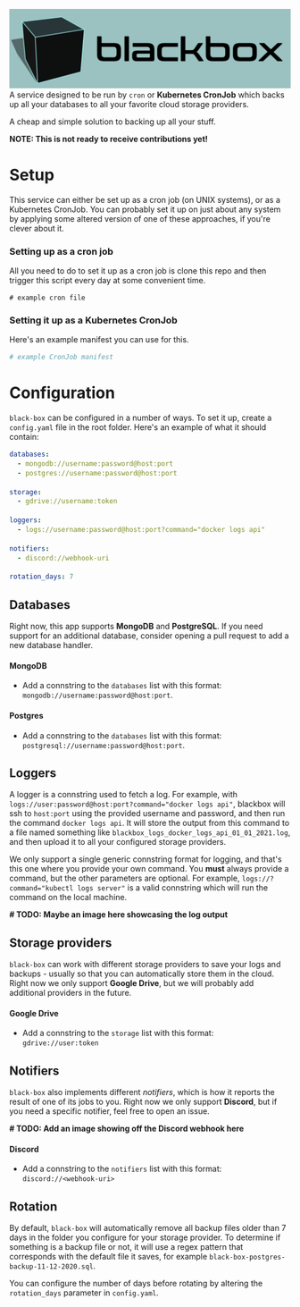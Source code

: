 ![blackbox](blackbox.png)
A service designed to be run by `cron` or **Kubernetes CronJob** which backs up all your databases to all your favorite cloud storage providers.

A cheap and simple solution to backing up all your stuff.

**NOTE: This is not ready to receive contributions yet!**

# Setup
This service can either be set up as a cron job (on UNIX systems), or as a Kubernetes CronJob. You can probably set it up on just about any system by applying some altered version of one of these approaches, if you're clever about it.

### Setting up as a cron job
All you need to do to set it up as a cron job is clone this repo and then trigger this script every day at some convenient time.
```cron
# example cron file
```

### Setting it up as a Kubernetes CronJob
Here's an example manifest you can use for this.
```yaml
# example CronJob manifest
```

# Configuration
`black-box` can be configured in a number of ways. To set it up, create a `config.yaml` file in the root folder. Here's an example of what it should contain:
```yaml
databases:
  - mongodb://username:password@host:port
  - postgres://username:password@host:port

storage:
  - gdrive://username:token

loggers:
  - logs://username:password@host:port?command="docker logs api"

notifiers:
  - discord://webhook-uri

rotation_days: 7
```

## Databases
Right now, this app supports **MongoDB** and **PostgreSQL**. If you need support for an additional database, consider opening a pull request to add a new database handler.

#### MongoDB
- Add a connstring to the `databases` list with this format: `mongodb://username:password@host:port`.

#### Postgres
- Add a connstring to the `databases` list with this format: `postgresql://username:password@host:port`.

## Loggers
A logger is a connstring used to fetch a log. For example, with `logs://user:password@host:port?command="docker logs api"`, blackbox will ssh to `host:port` using the provided username and password, and then run the command `docker logs api`. It will store the output from this command to a file named something like `blackbox_logs_docker_logs_api_01_01_2021.log`, and then upload it to all your configured storage providers.

We only support a single generic connstring format for logging, and that's this one where you provide your own command. You **must** always provide a command, but the other parameters are optional. For example, `logs://?command="kubectl logs server"` is a valid connstring which will run the command on the local machine.

**# TODO: Maybe an image here showcasing the log output**

## Storage providers
`black-box` can work with different storage providers to save your logs and backups - usually so that you can automatically store them in the cloud. Right now we only support **Google Drive**, but we will probably add additional providers in the future.

#### Google Drive
- Add a connstring to the `storage` list with this format: `gdrive://user:token`

## Notifiers
`black-box` also implements different _notifiers_, which is how it reports the result of one of its jobs to you. Right now we only support **Discord**, but if you need a specific notifier, feel free to open an issue.

**# TODO: Add an image showing off the Discord webhook here**

#### Discord
- Add a connstring to the `notifiers` list with this format:
  `discord://<webhook-uri>`

##  Rotation
By default, `black-box` will automatically remove all backup files older than 7 days in the folder you configure for your storage provider. To determine if something is a backup file or not, it will use a regex pattern that corresponds with the default file it saves, for example `black-box-postgres-backup-11-12-2020.sql`.

You can configure the number of days before rotating by altering the `rotation_days` parameter in `config.yaml`.
